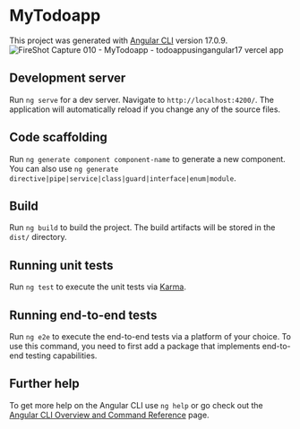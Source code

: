 # MyTodoapp

This project was generated with [Angular CLI](https://github.com/angular/angular-cli) version 17.0.9.
![FireShot Capture 010 - MyTodoapp - todoappusingangular17 vercel app](https://github.com/PremShakti/todoappusingangular17/assets/112472700/d5660bd8-2b98-45bb-b45d-b5c3a2794df1)

## Development server

Run `ng serve` for a dev server. Navigate to `http://localhost:4200/`. The application will automatically reload if you change any of the source files.

## Code scaffolding

Run `ng generate component component-name` to generate a new component. You can also use `ng generate directive|pipe|service|class|guard|interface|enum|module`.

## Build

Run `ng build` to build the project. The build artifacts will be stored in the `dist/` directory.

## Running unit tests

Run `ng test` to execute the unit tests via [Karma](https://karma-runner.github.io).

## Running end-to-end tests

Run `ng e2e` to execute the end-to-end tests via a platform of your choice. To use this command, you need to first add a package that implements end-to-end testing capabilities.

## Further help

To get more help on the Angular CLI use `ng help` or go check out the [Angular CLI Overview and Command Reference](https://angular.io/cli) page.
